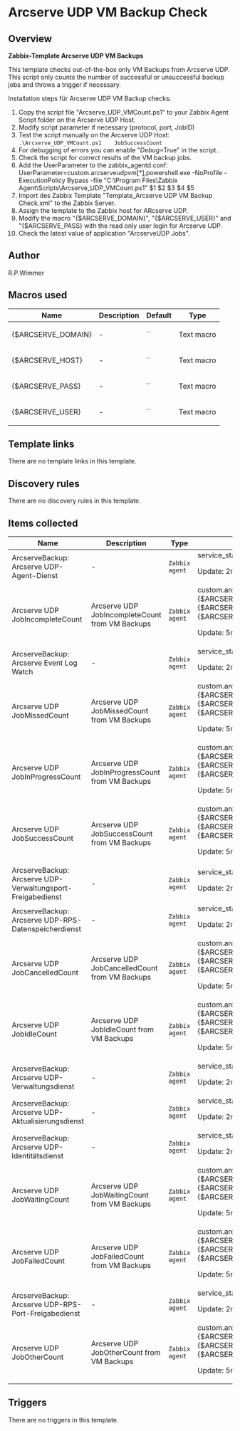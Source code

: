 # Arcserve UDP VM Backup Check

## Overview

**Zabbix-Template Arcserve UDP VM Backups**


This template checks out-of-the-box only VM Backups from Arcserve UDP. This script only counts the number of successful or unsuccessful backup jobs and throws a trigger if necessary.


Installation steps für Arcserve UDP VM Backup checks:


1. Copy the script file "Arcserve\_UDP\_VMCount.ps1" to your Zabbix Agent Script folder on the Arcserve UDP Host.
2. Modify script parameter if necessary (protocol, port, JobID)
3. Test the script manually on the Arcserve UDP Host:  
`.\Arcserve_UDP_VMCount.ps1    JobSuccessCount`
4. For debugging of errors you can enable "$Debug=$True" in the script..
5. Check the script for correct results of the VM backup jobs.
6. Add the UserParameter to the zabbix\_agentd.conf:  
UserParameter=custom.arcserveudpvm[*],powershell.exe -NoProfile -ExecutionPolicy Bypass -file "C:\Program Files\Zabbix Agent\Scripts\Arcserve\_UDP\_VMCount.ps1" $1 $2 $3 $4 $5
7. Import des Zabbix Template "Template\_Arcserve UDP VM Backup Check.xml" to the Zabbix Server.
8. Assign the template to the Zabbix host for ARcserve UDP.
9. Modify the macro "{$ARCSERVE\_DOMAIN}", "{$ARCSERVE\_USER}" and "{$ARCSERVE\_PASS} with the read only user login for Arcserve UDP.
10. Check the latest value of application "ArcserveUDP Jobs".


## Author

R.P.Wimmer

## Macros used

|Name|Description|Default|Type|
|----|-----------|-------|----|
|{$ARCSERVE_DOMAIN}|<p>-</p>|``|Text macro|
|{$ARCSERVE_HOST}|<p>-</p>|``|Text macro|
|{$ARCSERVE_PASS}|<p>-</p>|``|Text macro|
|{$ARCSERVE_USER}|<p>-</p>|``|Text macro|
## Template links

There are no template links in this template.

## Discovery rules

There are no discovery rules in this template.

## Items collected

|Name|Description|Type|Key and additional info|
|----|-----------|----|----|
|ArcserveBackup: Arcserve UDP-Agent-Dienst|<p>-</p>|`Zabbix agent`|service_state[CASAD2DWebSvc]<p>Update: 2m</p>|
|Arcserve UDP JobIncompleteCount|<p>Arcserve UDP JobIncompleteCount from VM Backups</p>|`Zabbix agent`|custom.arcserveudpvm[{$ARCSERVE_DOMAIN},{$ARCSERVE_USER},{$ARCSERVE_PASS},"JobIncompleteCount",{$ARCSERVE_HOST}]<p>Update: 5m</p>|
|ArcserveBackup: Arcserve Event Log Watch|<p>-</p>|`Zabbix agent`|service_state[ASLogWatch]<p>Update: 2m</p>|
|Arcserve UDP JobMissedCount|<p>Arcserve UDP JobMissedCount from VM Backups</p>|`Zabbix agent`|custom.arcserveudpvm[{$ARCSERVE_DOMAIN},{$ARCSERVE_USER},{$ARCSERVE_PASS},"JobMissedCount",{$ARCSERVE_HOST}]<p>Update: 5m</p>|
|Arcserve UDP JobInProgressCount|<p>Arcserve UDP JobInProgressCount from VM Backups</p>|`Zabbix agent`|custom.arcserveudpvm[{$ARCSERVE_DOMAIN},{$ARCSERVE_USER},{$ARCSERVE_PASS},"JobInProgressCount",{$ARCSERVE_HOST}]<p>Update: 5m</p>|
|Arcserve UDP JobSuccessCount|<p>Arcserve UDP JobSuccessCount from VM Backups</p>|`Zabbix agent`|custom.arcserveudpvm[{$ARCSERVE_DOMAIN},{$ARCSERVE_USER},{$ARCSERVE_PASS},"JobSuccessCount",{$ARCSERVE_HOST}]<p>Update: 5m</p>|
|ArcserveBackup: Arcserve UDP-Verwaltungsport-Freigabedienst|<p>-</p>|`Zabbix agent`|service_state[ArcserveUDPPS]<p>Update: 2m</p>|
|ArcserveBackup: Arcserve UDP-RPS-Datenspeicherdienst|<p>-</p>|`Zabbix agent`|service_state[CASDatastoreSvc]<p>Update: 2m</p>|
|Arcserve UDP JobCancelledCount|<p>Arcserve UDP JobCancelledCount from VM Backups</p>|`Zabbix agent`|custom.arcserveudpvm[{$ARCSERVE_DOMAIN},{$ARCSERVE_USER},{$ARCSERVE_PASS},"JobCancelledCount",{$ARCSERVE_HOST}]<p>Update: 5m</p>|
|Arcserve UDP JobIdleCount|<p>Arcserve UDP JobIdleCount from VM Backups</p>|`Zabbix agent`|custom.arcserveudpvm[{$ARCSERVE_DOMAIN},{$ARCSERVE_USER},{$ARCSERVE_PASS},"JobIdleCount",{$ARCSERVE_HOST}]<p>Update: 5m</p>|
|ArcserveBackup: Arcserve UDP-Verwaltungsdienst|<p>-</p>|`Zabbix agent`|service_state[CAARCAppSvc]<p>Update: 2m</p>|
|ArcserveBackup: Arcserve UDP-Aktualisierungsdienst|<p>-</p>|`Zabbix agent`|service_state[CAARCUpdateSvc]<p>Update: 2m</p>|
|ArcserveBackup: Arcserve UDP-Identitätsdienst|<p>-</p>|`Zabbix agent`|service_state[ArcserveUDPIS]<p>Update: 2m</p>|
|Arcserve UDP JobWaitingCount|<p>Arcserve UDP JobWaitingCount from VM Backups</p>|`Zabbix agent`|custom.arcserveudpvm[{$ARCSERVE_DOMAIN},{$ARCSERVE_USER},{$ARCSERVE_PASS},"JobWaitingCount",{$ARCSERVE_HOST}]<p>Update: 5m</p>|
|Arcserve UDP JobFailedCount|<p>Arcserve UDP JobFailedCount from VM Backups</p>|`Zabbix agent`|custom.arcserveudpvm[{$ARCSERVE_DOMAIN},{$ARCSERVE_USER},{$ARCSERVE_PASS},"JobFailedCount",{$ARCSERVE_HOST}]<p>Update: 5m</p>|
|ArcserveBackup: Arcserve UDP-RPS-Port-Freigabedienst|<p>-</p>|`Zabbix agent`|service_state[CASARPSWebSvc]<p>Update: 2m</p>|
|Arcserve UDP JobOtherCount|<p>Arcserve UDP JobOtherCount from VM Backups</p>|`Zabbix agent`|custom.arcserveudpvm[{$ARCSERVE_DOMAIN},{$ARCSERVE_USER},{$ARCSERVE_PASS},"JobOtherCount",{$ARCSERVE_HOST}]<p>Update: 5m</p>|
## Triggers

There are no triggers in this template.

